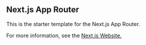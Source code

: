 ## Next.js App Router

This is the starter template for the Next.js App Router.

For more information, see the [Next.js Website.](https://nextjs.org)
